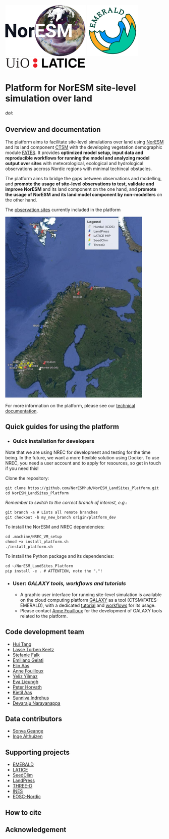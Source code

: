 ![NorESM logo](docs/img/NORESM-logo.png)
![EMERALD logo](docs/img/Emerald_darktext_whiteBG_small.png)
![LATICE logo](docs/img/UiO_LATICE_logo_black_small.png)

# Platform for NorESM site-level simulation over land

###### doi:

## Overview and documentation
The platform aims to facilitate site-level simulations over land using [NorESM](https://github.com/NorESMhub/NorESM) and its land component [CTSM](https://github.com/NorESMhub/CTSM) with the developing vegetation demographic module [FATES](https://github.com/NGEET/fates). It provides **optimized model setup, input data and reproducible workflows for running the model and analyzing model output over sites** with meteorological, ecological and hydrological observations accross Nordic regions with minimal techincal obstacles.

The platform aims to bridge the gaps between observations and modelling, and **promote the usage of site-level observations to test, validate and improve NorESM** and its land component on the one hand, and **promote the usage of NorESM and its land model component by non-modellers** on the other hand.

The [observation sites]() currently included in the platform

![sites](docs/img/Observation_sites.png)

For more information on the platform, please see our [technical documentation](NorESMhub.github.io/NorESM_LandSites_Platform).


## Quick guides for using the platform

* ### Quick installation for developers
Note that we are using NREC for development and testing for the time being. In the future, we want a more flexible solution using Docker. To use NREC, you need a user account and to apply for resources, so get in touch if you need this!

Clone the repository:
```
git clone https://github.com/NorESMhub/NorESM_LandSites_Platform.git
cd NorESM_LandSites_Platform
```
*Remember to switch to the correct branch of interest, e.g.:*
```
git branch -a # Lists all remote branches
git checkout -b my_new_branch origin/platform_dev
```
To install the NorESM and NREC dependencies:
```
cd .machine/NREC_VM_setup
chmod +x install_platform.sh
./install_platform.sh
```
To install the Python package and its dependencies:
```
cd ~/NorESM_LandSites_Platform
pip install -e . # ATTENTION, note the "."!
```

* ### User: *GALAXY tools, workflows and tutorials*
  - A graphic user interface for running site-level simulation is available on the cloud computing platform [GALAXY](https://galaxyproject.org/) as a tool (CTSM/FATES-EMERALD), with a dedicated [tutorial](https://training.galaxyproject.org/training-material/topics/climate/tutorials/fates/tutorial.html) and [workflows]() for its usage.
  - Please contact [Anne Fouilloux](https://github.com/annefou) for the development of GALAXY tools related to the platform.

## Code development team
* [Hui Tang](https://github.com/huitang-earth)
* [Lasse Torben Keetz](https://github.com/lasseke)
* [Stefanie Falk](https://github.com/ziu1986)
* [Emiliano Gelati](https://github.com/emiliano-gelati)
* [Elin Aas](https://github.com/ecaas)
* [Anne Fouilloux](https://github.com/annefou)
* [Yeliz Yilmaz](https://github.com/yelizy)
* [Eva Lieungh](https://github.com/evalieungh)
* [Peter Horvath](https://github.com/peterhor)
* [Kjetil Aas](https://github.com/kjetilaas)
* [Sunniva Indrehus](https://github.com/sunnivin)
* [Devaraju Narayanappa](https://github.com/devarajun)

## Data contributors
* [Sonya Geange](https://github.com/srg101)
* [Inge Althuizen](https://github.com/ingealthuizen)

## Supporting projects
* [EMERALD](https://www.mn.uio.no/geo/english/research/projects/emerald/)
* [LATICE](https://www.mn.uio.no/geo/english/research/groups/latice/)
* [SeedClim](https://www.uib.no/en/rg/EECRG/55395/seedclim)
* [LandPress](https://www.uib.no/en/rg/EECRG/95156/landpress)
* [THREE-D](https://www.uib.no/en/rg/EECRG/126712/three-d)
* [INES](https://www.ines.noresm.org/)
* [EOSC-Nordic](https://www.eosc-nordic.eu/)

## How to cite

## Acknowledgement
